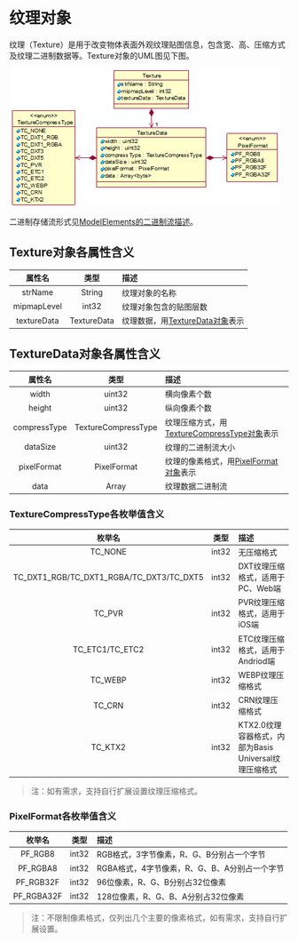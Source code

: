 # 纹理对象

纹理（Texture）是用于改变物体表面外观纹理贴图信息，包含宽、高、压缩方式及纹理二进制数据等。Texture对象的UML图见下图。

![Texture对象的UML图](../../images/Texture.png)

二进制存储流形式见[ModelElements的二进制流描述](./S3MBBinary.md#modelelements的二进制流描述)。

## Texture对象各属性含义

|属性名|类型|描述|
|:---:|:---:|:---|
|strName|String|纹理对象的名称|
|mipmapLevel|int32|纹理对象包含的贴图层数|
|textureData|TextureData|纹理数据，用[TextureData对象](#texturedata对象各属性含义)表示|

## TextureData对象各属性含义

|属性名|类型|描述|
|:---:|:---:|:---|
|width|uint32|横向像素个数|
|height|uint32|纵向像素个数|
|compressType|TextureCompressType|纹理压缩方式，用[TextureCompressType对象](#texturecompresstype各枚举值含义)表示|
|dataSize|uint32|纹理的二进制流大小|
|pixelFormat|PixelFormat|纹理的像素格式，用[PixelFormat对象](#pixelformat各枚举值含义)表示|
|data|Array<byte>|纹理数据二进制流|

### TextureCompressType各枚举值含义

|枚举名|类型|描述|
|:---:|:---:|:---|
|TC_NONE|int32|无压缩格式|
|TC_DXT1_RGB/TC_DXT1_RGBA/TC_DXT3/TC_DXT5|int32|DXT纹理压缩格式，适用于PC、Web端|
|TC_PVR|int32|PVR纹理压缩格式，适用于iOS端|
|TC_ETC1/TC_ETC2|int32|ETC纹理压缩格式，适用于Andriod端|
|TC_WEBP|int32|WEBP纹理压缩格式|
|TC_CRN|int32|CRN纹理压缩格式|
|TC_KTX2|int32|KTX2.0纹理容器格式，内部为Basis Universal纹理压缩格式|

> 注：如有需求，支持自行扩展设置纹理压缩格式。

### PixelFormat各枚举值含义

|枚举名|类型|描述|
|:---:|:---:|:---|
|PF_RGB8|int32|RGB格式，3字节像素，R、G、B分别占一个字节|
|PF_RGBA8|int32|RGBA格式，4字节像素，R、G、B、A分别占一个字节|
|PF_RGB32F|int32|96位像素，R、G、B分别占32位像素|
|PF_RGBA32F|int32|128位像素，R、G、B、A分别占32位像素|

> 注：不限制像素格式，仅列出几个主要的像素格式，如有需求，支持自行扩展设置。